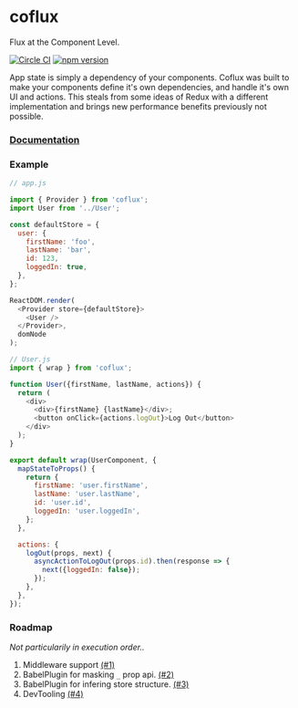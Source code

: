 # coflux
Flux at the Component Level.

[![Circle
CI](https://circleci.com/gh/blainekasten/coflux.svg?style=svg)](https://circleci.com/gh/blainekasten/coflux)
[![npm version](https://img.shields.io/npm/v/coflux.svg)](https://www.npmjs.com/package/coflux)



App state is simply a dependency of your components. Coflux was built to make your components define it's own dependencies, and handle it's own UI and actions. This steals from some ideas of Redux with a different implementation and brings new performance benefits previously not possible.

### [Documentation](https://blainekasten.gitbooks.io/coflux/content/)


### Example
```js
// app.js

import { Provider } from 'coflux';
import User from '../User';

const defaultStore = {
  user: {
    firstName: 'foo',
    lastName: 'bar',
    id: 123,
    loggedIn: true,
  },
};

ReactDOM.render(
  <Provider store={defaultStore}>
    <User />
  </Provider>,
  domNode
);
```


```js
// User.js
import { wrap } from 'coflux';

function User({firstName, lastName, actions}) {
  return (
    <div>
      <div>{firstName} {lastName}</div>;
      <button onClick={actions.logOut}>Log Out</button>
    </div>
  );
}

export default wrap(UserComponent, {
  mapStateToProps() {
    return {
      firstName: 'user.firstName',
      lastName: 'user.lastName',
      id: 'user.id',
      loggedIn: 'user.loggedIn',
    };
  },

  actions: {
    logOut(props, next) {
      asyncActionToLogOut(props.id).then(response => {
        next({loggedIn: false});
      });
    },
  },
});
```

### Roadmap
*Not particularily in execution order..*

1. Middleware support [(#1)](https://github.com/blainekasten/coflux/issues/1)
2. BabelPlugin for masking `_` prop api. [(#2)](https://github.com/blainekasten/coflux/issues/2)
3. BabelPlugin for infering store structure. [(#3)](https://github.com/blainekasten/coflux/issues/3)
4. DevTooling [(#4)](https://github.com/blainekasten/coflux/issues/4)

